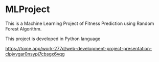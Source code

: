# MLProject

This is a Machine Learning Project of Fitness Prediction using Random Forest Algorithm.

This project is developed in Python language

https://tome.app/work-277d/web-development-project-presentation-clpjvvgar0nsypj7cbsgx6vqg
